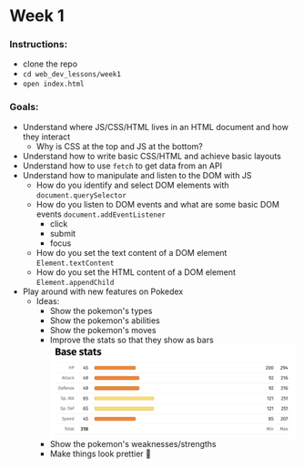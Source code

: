 # Week 1

### Instructions:

- clone the repo
- `cd web_dev_lessons/week1`
- `open index.html`

### Goals:

- Understand where JS/CSS/HTML lives in an HTML document and how they interact
  - Why is CSS at the top and JS at the bottom?
- Understand how to write basic CSS/HTML and achieve basic layouts
- Understand how to use `fetch` to get data from an API
- Understand how to manipulate and listen to the DOM with JS
  - How do you identify and select DOM elements with `document.querySelector`
  - How do you listen to DOM events and what are some basic DOM events `document.addEventListener`
    - click
    - submit
    - focus
  - How do you set the text content of a DOM element `Element.textContent`
  - How do you set the HTML content of a DOM element `Element.appendChild`
- Play around with new features on Pokedex
  - Ideas:
    - Show the pokemon's types
    - Show the pokemon's abilities
    - Show the pokemon's moves
    - Improve the stats so that they show as bars ![stat bars](./imgs/stat-bars.png)
    - Show the pokemon's weaknesses/strengths
    - Make things look prettier 🦄
